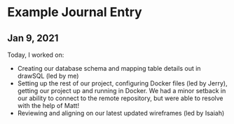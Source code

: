 # Example Journal Entry

## Jan 9, 2021

Today, I worked on:

* Creating our database schema and mapping table details out in drawSQL (led by me)
* Setting up the rest of our project, configuring Docker files (led by Jerry), getting our project up and running in Docker. We had a minor setback in our ability to connect to the remote repository, but were able to resolve with the help of Matt!
* Reviewing and aligning on our latest updated wireframes (led by Isaiah)
